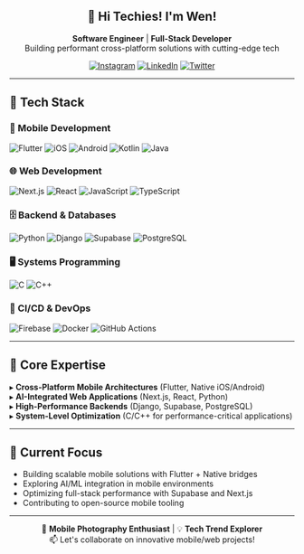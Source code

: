 <div align="center">
  
## 🚀 Hi Techies! I'm Wen!

**Software Engineer** | **Full-Stack Developer**  
Building performant cross-platform solutions with cutting-edge tech

[![Instagram](https://img.shields.io/badge/-Instagram-E4405F?style=for-the-badge&logo=instagram&logoColor=white)](https://instagram.com/daiwenxuan_)
[![LinkedIn](https://img.shields.io/badge/-LinkedIn-0A66C2?style=for-the-badge&logo=linkedin)](https://www.linkedin.com/in/dai-wen-xuan-6343b6283)
[![Twitter](https://img.shields.io/badge/-Twitter-1DA1F2?style=for-the-badge&logo=twitter)](https://x.com/WenXuan_D)

</div>

---

## 🔧 Tech Stack

### 📱 Mobile Development
![Flutter](https://img.shields.io/badge/-Flutter-02569B?style=flat-square&logo=flutter)
![iOS](https://img.shields.io/badge/-iOS-000000?style=flat-square&logo=apple)
![Android](https://img.shields.io/badge/-Android-3DDC84?style=flat-square&logo=android)
![Kotlin](https://img.shields.io/badge/-Kotlin-7F52FF?style=flat-square&logo=kotlin)
![Java](https://img.shields.io/badge/-Java-007396?style=flat-square&logo=java)

### 🌐 Web Development
![Next.js](https://img.shields.io/badge/-Next.js-000000?style=flat-square&logo=next.js)
![React](https://img.shields.io/badge/-React-61DAFB?style=flat-square&logo=react)
![JavaScript](https://img.shields.io/badge/-JavaScript-F7DF1E?style=flat-square&logo=javascript)
![TypeScript](https://img.shields.io/badge/-TypeScript-3178C6?style=for-the-badge&logo=typescript&logoColor=white)

### 🗄️ Backend & Databases
![Python](https://img.shields.io/badge/-Python-3776AB?style=flat-square&logo=python)
![Django](https://img.shields.io/badge/-Django-092E20?style=flat-square&logo=django)
![Supabase](https://img.shields.io/badge/-Supabase-3ECF8E?style=flat-square&logo=supabase)
![PostgreSQL](https://img.shields.io/badge/-PostgreSQL-4169E1?style=flat-square&logo=postgresql)

### 🖥️ Systems Programming
![C](https://img.shields.io/badge/-C-A8B9CC?style=flat-square&logo=c)
![C++](https://img.shields.io/badge/-C++-00599C?style=flat-square&logo=c%2B%2B)

### 🔄 CI/CD & DevOps
![Firebase](https://img.shields.io/badge/-Firebase-FFCA28?style=flat-square&logo=firebase)
![Docker](https://img.shields.io/badge/-Docker-2496ED?style=flat-square&logo=docker)
![GitHub Actions](https://img.shields.io/badge/-GitHub%20Actions-2088FF?style=flat-square&logo=githubactions)

---

## 🎯 Core Expertise

▸ **Cross-Platform Mobile Architectures** (Flutter, Native iOS/Android)  
▸ **AI-Integrated Web Applications** (Next.js, React, Python)  
▸ **High-Performance Backends** (Django, Supabase, PostgreSQL)  
▸ **System-Level Optimization** (C/C++ for performance-critical applications)  

---

## 🌟 Current Focus

- Building scalable mobile solutions with Flutter + Native bridges
- Exploring AI/ML integration in mobile environments
- Optimizing full-stack performance with Supabase and Next.js
- Contributing to open-source mobile tooling

---

<div align="center">

📸 **Mobile Photography Enthusiast** | 💡 **Tech Trend Explorer**  
📫 Let's collaborate on innovative mobile/web projects!

</div>
